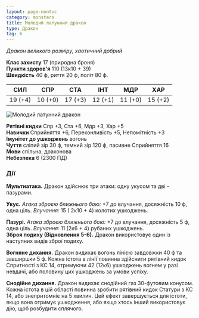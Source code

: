 ```yaml
---
layout: page-nontoc
category: monsters
title: Молодий латунний дракон
type: Дракон
tag: 6
---
```


_Дракон великого розміру, хаотичний добрий_

**Клас захисту** 17 (природна броня)    
**Пункти здоров'я** 110 (13к10 + 39)    
**Швидкість** 40 ф, риття 20 ф, політ 80 ф.

| СИЛ     | СПР     | СТА     | ІНТ     | МДР     | ХАР     |
| ------- | ------- | ------- | ------- | ------- | ------- |
| 19 (+4) | 10 (+0) | 17 (+3) | 12 (+1) | 11 (+0) | 15 (+2) |

![Молодий латунний дракон](https://www.dndbeyond.com/avatars/thumbnails/30782/471/1000/1000/638061963417224382.png)

**Рятівні кидки** Спр +3, Ста +6, Мдр +3, Хар +5    
**Навички** Сприйняття +6, Переконливість +5, Непомітність +3    
**Імунітет до ушкоджень** вогонь    
**Чуття** сліпий зір 30 ф, темний зір 120 ф, пасивне Сприйняття 16    
**Мови** спільна, драконова    
**Небезпека** 6 (2300 ПД)

### Дії
**Мультиатака.** Дракон здійснює три атаки: одну укусом та дві - пазурами.    

**Укус.** _Атака зброєю ближнього бою:_ +7 до влучання, досяжність 10 ф, одна ціль. _Влучання:_ 15 ( 2к10 + 4) колотих ушкоджень.    

**Пазурі.** _Атака зброєю ближнього бою:_ +7 до влучання, досяжність 5 ф, одна ціль. _Влучання:_ 11 (2к6 + 4) рубаних ушкоджень.    
**Зброя подиху (Відновлення 5-6).** Дракон використовує один із наступних видів зброї подиху.    

**Вогняне дихання.** Дракон видихає вогонь лінією завдовжки 40 ф та завширшки 5 ф. Кожна істота в лінії повинна здійснити рятівний кидок Спритності з КС 14, отримуючи 42 (12к6) ушкоджень вогнем у разі невдачі, або половину цих ушкоджень за умови успіху.    

**Снодійне дихання.** Дракон видихає снодійний газ 30-футовим конусом. Кожна істота в цій області повинна зробити рятівний кидок Статури з КС 14, або знепритомніє на 5 хвилин. Цей ефект завершується для істоти, якщо вона отримує ушкодження, або якщо хтось інший використовує дію, щоб розбудити сплячого.
